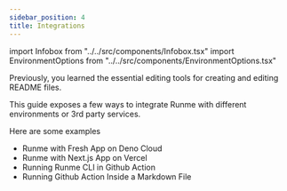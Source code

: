 ```yaml
---
sidebar_position: 4
title: Integrations
---
```


import Infobox from "../../src/components/Infobox.tsx"
import EnvironmentOptions from "../../src/components/EnvironmentOptions.tsx"

Previously, you learned the essential editing tools for creating and editing README files.

This guide exposes a few ways to integrate Runme with different environments or 3rd party services.

Here are some examples

* Runme with Fresh App on Deno Cloud
* Runme with Next.js App on Vercel
* Running Runme CLI in Github Action
* Running Github Action Inside a Markdown File
